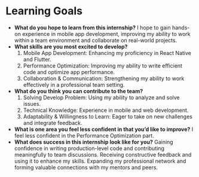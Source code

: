 # Learning Goals

- **What do you hope to learn from this internship?**
  I hope to gain hands-on experience in mobile app development, improving my ability to work within a team environment and
   collaborate on real-world projects.
- **What skills are you most excited to develop?**
  1. Mobile App Development: Enhancing my proficiency in React Native and Flutter.
  2. Performance Optimization: Improving my ability to write efficient code and optimize app performance.
  3. Collaboration & Communication: Strengthening my ability to work effectively in a professional team setting.
- **What do you think you can contribute to the team?**
  1. Solving Develop Problem: Using my ability to analyze and solve issues.
  2. Technical Knowledge: Experience in mobile and web development.
  3. Adaptability & Willingness to Learn: Eager to take on new challenges and integrate feedback.
- **What is one area you feel less confident in that you’d like to improve?**
  I feel less confident in the Performance Optimization part.
- **What does success in this internship look like for you?**
  Gaining confidence in writing production-level code and contributing meaningfully to team discussions.
  Receiving constructive feedback and using it to enhance my skills.
  Expanding my professional network and forming valuable connections with my mentors and peers.
